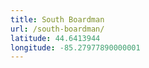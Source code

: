 ```yaml
---
title: South Boardman
url: /south-boardman/
latitude: 44.6413944
longitude: -85.27977890000001
---
```

